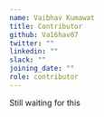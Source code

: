 ```yaml
---
name: Vaibhav Kumawat
title: Contributor
github: Va16hav07
twitter: ""
linkedin: ""
slack: ""
joining_date: ""
role: contributor
---
```


Still waiting for this
